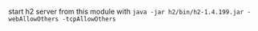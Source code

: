 
start h2 server from this module 
with
`java -jar h2/bin/h2-1.4.199.jar -webAllowOthers -tcpAllowOthers`